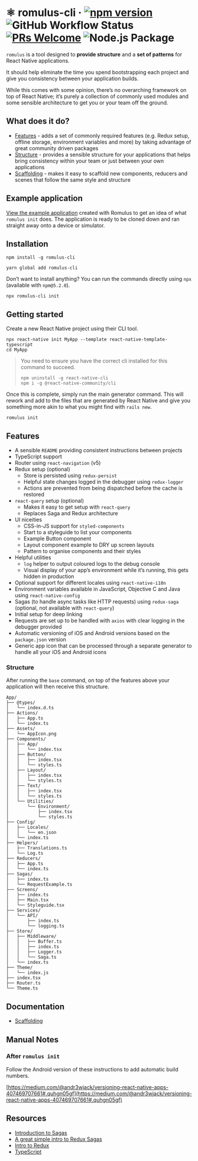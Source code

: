 # ⚛️ romulus-cli &middot; [![npm version](https://img.shields.io/npm/v/romulus-cli.svg)](https://www.npmjs.com/package/romulus-cli) ![GitHub Workflow Status](https://img.shields.io/github/workflow/status/simpleweb/romulus-cli/Tests) [![PRs Welcome](https://img.shields.io/badge/PRs-welcome-brightgreen.svg)](.github/CONTRIBUTING.md#sending-a-pull-request) ![Node.js Package](https://github.com/simpleweb/romulus-cli/workflows/Node.js%20Package/badge.svg?branch=main&event=release)

`romulus` is a tool designed to **provide structure** and a **set of patterns**
for React Native applications.

It should help eliminate the time you spend bootstrapping each project and
give you consistency between your application builds.

While this comes with some opinion, there’s no overarching framework on top of
React Native; it’s purely a collection of commonly used modules and some sensible
architecture to get you or your team off the ground.

## What does it do?

- [Features](#features) - adds a set of commonly required features (e.g. Redux setup,
  offline storage, environment variables and more) by taking advantage of great
  community driven packages
- [Structure](#structure) - provides a sensible structure for your applications that helps bring
  consistency within your team or just between your own applications
- [Scaffolding](#documentation) - makes it easy to scaffold new components, reducers
  and scenes that follow the same style and structure

## Example application

[View the example application](https://github.com/simpleweb/romulus-example) created with Romulus
to get an idea of what `romulus init` does. The application is ready to be cloned down and ran
straight away onto a device or simulator.

## Installation

```
npm install -g romulus-cli
```

```
yarn global add romulus-cli
```

Don’t want to install anything? You can run the commands directly using
`npx` (available with `npm@5.2.0`).

```
npx romulus-cli init
```

## Getting started

Create a new React Native project using their CLI tool.

```
npx react-native init MyApp --template react-native-template-typescript
cd MyApp
```

> You need to ensure you have the correct cli installed for this command to succeed.
>
> ```
> npm uninstall -g react-native-cli
> npm i -g @react-native-community/cli
> ```

Once this is complete, simply run the main generator command. This will rework
and add to the files that are generated by React Native and give you something
more akin to what you might find with `rails new`.

```
romulus init
```

## Features

- A sensible `README` providing consistent instructions between projects
- TypeScript support
- Router using `react-navigation` (v5)
- Redux setup (optional)
  - Store is persisted using `redux-persist`
  - Helpful state changes logged in the debugger using `redux-logger`
  - Actions are prevented from being dispatched before the cache is restored
- `react-query` setup (optional)
  - Makes it easy to get setup with `react-query`
  - Replaces Saga and Redux architecture
- UI niceities
  - CSS-in-JS support for `styled-components`
  - Start to a styleguide to list your components
  - Example Button component
  - Layout component example to DRY up screen layouts
  - Pattern to organise components and their styles
- Helpful utilities
  - `log` helper to output coloured logs to the debug console
  - Visual display of your app’s environment while it’s running, this gets hidden
    in production
- Optional support for different locales using `react-native-i18n`
- Environment variables available in JavaScript, Objective C and Java using
  `react-native-config`
- Sagas (to handle async tasks like HTTP requests) using `redux-saga` (optional, not available with `react-query`)
- Initial setup for deep linking
- Requests are set up to be handled with `axios` with clear logging in the
  debugger provided
- Automatic versioning of iOS and Android versions based on the `package.json`
  version
- Generic app icon that can be processed through a separate generator to handle
  all your iOS and Android icons

### Structure

After running the `base` command, on top of the features above your application
will then receive this structure.

```
App/
├── @types/
│   └── index.d.ts
├── Actions/
│   ├── App.ts
│   └── index.ts
├── Assets/
│   └── AppIcon.png
├── Components/
│   ├── App/
│   │   └── index.tsx
│   ├── Button/
│   │   ├── index.tsx
│   │   └── styles.ts
│   ├── Layout/
│   │   ├── index.tsx
│   │   └── styles.ts
│   ├── Text/
│   │   ├── index.tsx
│   │   └── styles.ts
│   └── Utilities/
│       └── Environment/
│           ├── index.tsx
│           └── styles.ts
├── Config/
│   ├── Locales/
│   │   └── en.json
│   └── index.ts
├── Helpers/
│   ├── Translations.ts
│   └── Log.ts
├── Reducers/
│   ├── App.ts
│   └── index.ts
├── Sagas/
│   ├── index.ts
│   └── RequestExample.ts
├── Screens/
│   ├── index.ts
│   ├── Main.tsx
│   └── Styleguide.tsx
├── Services/
│   └── API/
│       ├── index.ts
│       └── logging.ts
├── Store/
│   ├── Middleware/
│   │   ├── Buffer.ts
│   │   ├── index.ts
│   │   ├── Logger.ts
│   │   └── Saga.ts
│   └── index.ts
├── Theme/
│   └── index.js
├── index.tsx
├── Router.ts
└── Theme.ts
```

## Documentation

- [Scaffolding](docs/commands.md)

## Manual Notes

### After `romulus init`

Follow the Android version of these instructions to add automatic build numbers.

[https://medium.com/@andr3wjack/versioning-react-native-apps-407469707661#.quhgn05gf](https://medium.com/@andr3wjack/versioning-react-native-apps-407469707661#.quhgn05gf)

## Resources

- [Introduction to Sagas](https://redux-saga.github.io/redux-saga/docs/introduction/BeginnerTutorial.html)
- [A great simple intro to Redux Sagas](https://www.youtube.com/watch?v=msx0Qiu8NxQ&list=PLw7fHewFA6OTyUnLiZ1HQvYdzjp9ARMQw)
- [Intro to Redux](http://redux.js.org/docs/basics/Reducers.html)
- [TypeScript](https://www.typescriptlang.org/)

